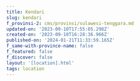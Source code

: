 ```yaml
---
title: Kendari
slug: kendari
f_provinsi-2: cms/provinsi/sulawesi-tenggara.md
updated-on: '2023-09-10T17:55:05.298Z'
created-on: '2023-09-10T16:28:36.966Z'
published-on: '2024-01-21T11:33:59.165Z'
f_same-with-province-name: false
f_featured: false
f_discover: false
layout: '[location].html'
tags: location
---
```



